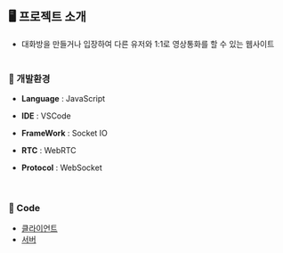 ## **🖥️**  프로젝트 소개
- 대화방을 만들거나 입장하여 다른 유저와 1:1로 영상통화를 할 수 있는 웹사이트
  <br>  <br> 

### **📌** 개발환경

- **Language** : JavaScript

- **IDE** : VSCode

- **FrameWork** : Socket IO

- **RTC** : WebRTC

- **Protocol** : WebSocket
<br> 

### **📌** Code
- [클라이언트](src/public/js/vidCall.js)
- [서버](src/server.js)
